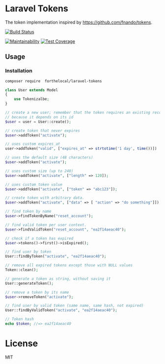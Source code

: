 # Laravel Tokens
The token implementation inspired by https://github.com/fnando/tokens.

[![Build Status](https://travis-ci.org/forthelocal/laravel-tokens.svg?branch=master)](https://travis-ci.org/forthelocal/laravel-tokens)

[![Maintainability](https://api.codeclimate.com/v1/badges/a95b11eb67752f90c055/maintainability)](https://codeclimate.com/github/forthelocal/laravel-tokens/maintainability) [![Test Coverage](https://api.codeclimate.com/v1/badges/a95b11eb67752f90c055/test_coverage)](https://codeclimate.com/github/forthelocal/laravel-tokens/test_coverage)
## Usage

### Installation
```bash
composer require  forthelocal/laravel-tokens
```

```php
class User extends Model
{
    use Tokenizalbe;
}

// create a new user; remember that the token requires an existing record
// because it depends on its id
$user = user = User::create();

// create token that never expires
$user->addToken("activate");

// uses custom expires_at
user->addToken("valid", ["expires_at" => strtotime('1 day', time())])

// uses the default size (48 characters)
$user->addToken("activate");

// uses custom size (up to 240)
$user->addToken("activate", ["length" => 120]);

// uses custom token value
$user->addToken("activate", ["token" => "abc123"]);

// create token with arbitrary data.
$user->addToken("activate", ["data" => [ "action" => "do something"]]);

// find token by name
$user->findTokenByName("reset_account");

// find valid token per user context.
$user->findValidToken("reset_account", "ea2f14aeac40");

// check if a token has expired
$user->tokens()->first()->isExpired();

// find user by token
User::findByToken("activate", "ea2f14aeac40");

// remove all expired tokens except those with NULL values
Token::clean();

// generate a token as string, without saving it
User::generateToken();

// remove a token by its name
$user->removeToken("activate");

// find user by valid token (same name, same hash, not expired)
User::findByValidToken("activate", "ea2f14aeac40");

// Token hash
echo $token; //=> ea2f14aeac40
```

# License
MIT